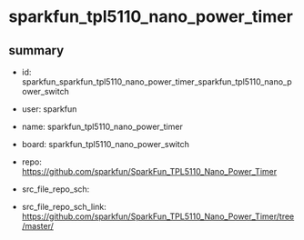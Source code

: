 # sparkfun_tpl5110_nano_power_timer
 
## summary 
* id: sparkfun_sparkfun_tpl5110_nano_power_timer_sparkfun_tpl5110_nano_power_switch
* user: sparkfun
* name: sparkfun_tpl5110_nano_power_timer
* board: sparkfun_tpl5110_nano_power_switch
* repo: https://github.com/sparkfun/SparkFun_TPL5110_Nano_Power_Timer



* src_file_repo_sch: 
* src_file_repo_sch_link: https://github.com/sparkfun/SparkFun_TPL5110_Nano_Power_Timer/tree/master/






